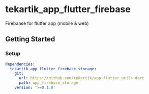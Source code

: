 # tekartik_app_flutter_firebase

Firebaase for flutter app (mobile & web)

## Getting Started

### Setup

```yaml
dependencies:
  tekartik_app_flutter_firebase_storage:
    git:
      url: https://github.com/tekartik/app_flutter_utils.dart
      path: app_firebase_storage
    version: '>=0.1.0'
```
